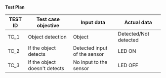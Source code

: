 **Test Plan**

| TEST ID  | Test case objective  | Input data  | Actual data  |
| -------- | -------------------- | ----------- | ------------ |
| TC_1  | Object detection  | Object  | Detected/Not detected  |
| TC_2  | If the object detects | Detected input of the sensor | LED ON  |
| TC_3  | If the object doesn't detects  | No input to the sensor | LED OFF |